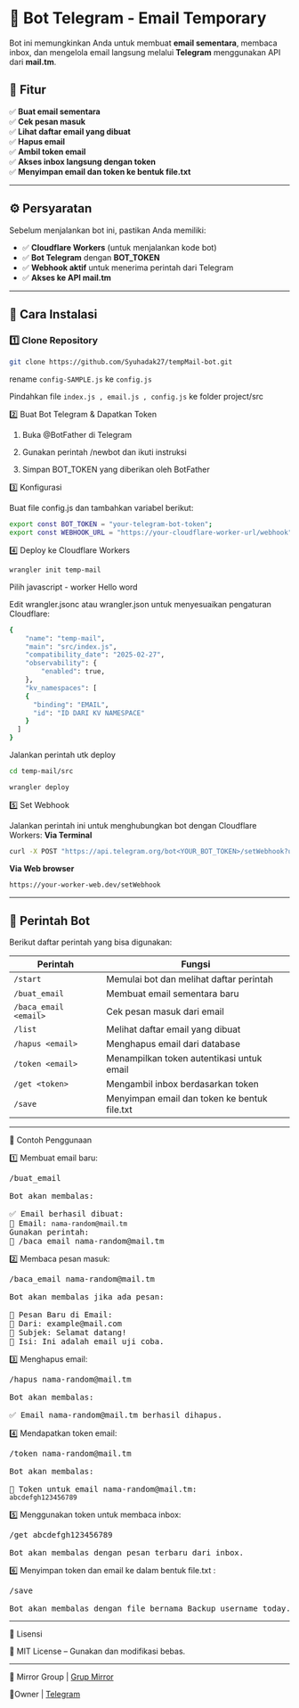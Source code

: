 
# 🚀 Bot Telegram - Email Temporary  
Bot ini memungkinkan Anda untuk membuat **email sementara**, membaca inbox, dan mengelola email langsung melalui **Telegram** menggunakan API dari **mail.tm**.  

## 📌 Fitur  
✅ **Buat email sementara**  
✅ **Cek pesan masuk**  
✅ **Lihat daftar email yang dibuat**  
✅ **Hapus email**  
✅ **Ambil token email**  
✅ **Akses inbox langsung dengan token**  
✅  **Menyimpan email dan token ke bentuk file.txt**



---

## ⚙️ Persyaratan  
Sebelum menjalankan bot ini, pastikan Anda memiliki:  

- ✅ **Cloudflare Workers** (untuk menjalankan kode bot)  
- ✅ **Bot Telegram** dengan **BOT_TOKEN**  
- ✅ **Webhook aktif** untuk menerima perintah dari Telegram  
- ✅ **Akses ke API mail.tm**  

---

## 🚀 Cara Instalasi  

### 1️⃣ **Clone Repository**  
```sh
git clone https://github.com/Syuhadak27/tempMail-bot.git
```
rename <code>config-SAMPLE.js</code> ke <code>config.js</code>

Pindahkan file <code>index.js , email.js , config.js</code> ke folder project/src

2️⃣ Buat Bot Telegram & Dapatkan Token

1. Buka @BotFather di Telegram


2. Gunakan perintah /newbot dan ikuti instruksi


3. Simpan BOT_TOKEN yang diberikan oleh BotFather



3️⃣ Konfigurasi

Buat file config.js dan tambahkan variabel berikut:

```sh
export const BOT_TOKEN = "your-telegram-bot-token";
export const WEBHOOK_URL = "https://your-cloudflare-worker-url/webhook";
```

4️⃣ Deploy ke Cloudflare Workers

```sh
wrangler init temp-mail
```
Pilih javascript - worker Hello word

Edit wrangler.jsonc atau wrangler.json untuk menyesuaikan pengaturan Cloudflare:

```sh
{
	"name": "temp-mail",
	"main": "src/index.js",
	"compatibility_date": "2025-02-27",
	"observability": {
		"enabled": true,
	},
	"kv_namespaces": [
    {
      "binding": "EMAIL",
      "id": "ID DARI KV NAMESPACE"
    }
  ]
}

```
Jalankan perintah utk deploy

```sh
cd temp-mail/src
```

```sh
wrangler deploy
```

5️⃣ Set Webhook

Jalankan perintah ini untuk menghubungkan bot dengan Cloudflare Workers:
**Via Terminal**
```sh
curl -X POST "https://api.telegram.org/bot<YOUR_BOT_TOKEN>/setWebhook?url=<YOUR_WORKER_URL>/webhook"
```
**Via Web browser**
```sh
https://your-worker-web.dev/setWebhook
```
---

## 📜 Perintah Bot  

Berikut daftar perintah yang bisa digunakan:  

| Perintah          | Fungsi                                         |
|------------------|----------------------------------------------|
| `/start`        | Memulai bot dan melihat daftar perintah       |
| `/buat_email`   | Membuat email sementara baru                 |
| `/baca_email <email>` | Cek pesan masuk dari email            |
| `/list`         | Melihat daftar email yang dibuat             |
| `/hapus <email>` | Menghapus email dari database               |
| `/token <email>` | Menampilkan token autentikasi untuk email   |
| `/get <token>`  | Mengambil inbox berdasarkan token            |
| `/save`         | Menyimpan email dan token ke bentuk file.txt      |


---

🎯 Contoh Penggunaan

1️⃣ Membuat email baru:

<pre>/buat_email

Bot akan membalas:

✅ Email berhasil dibuat:  
📧 Email: <code>nama-random@mail.tm</code>  
Gunakan perintah:  
📩 /baca_email nama-random@mail.tm</pre>

2️⃣ Membaca pesan masuk:

<pre>/baca_email nama-random@mail.tm

Bot akan membalas jika ada pesan:

📩 Pesan Baru di Email:  
📝 Dari: example@mail.com  
📌 Subjek: Selamat datang!  
📜 Isi: Ini adalah email uji coba.</pre>

3️⃣ Menghapus email:

<pre>/hapus nama-random@mail.tm

Bot akan membalas:

✅ Email nama-random@mail.tm berhasil dihapus.</pre>

4️⃣ Mendapatkan token email:

<pre>/token nama-random@mail.tm

Bot akan membalas:

🔑 Token untuk email nama-random@mail.tm:  
<code>abcdefgh123456789</code></pre>

5️⃣ Menggunakan token untuk membaca inbox:

<pre>/get abcdefgh123456789

Bot akan membalas dengan pesan terbaru dari inbox.</pre>

6️⃣ Menyimpan token dan email ke dalam bentuk file.txt :

<pre>/save

Bot akan membalas dengan file bernama Backup_username_today.txt</pre>


---

🎯 Lisensi

📝 MIT License – Gunakan dan modifikasi bebas.

---
👥 Mirror Group   |
[Grup Mirror](https://t.me/syd_download)

👤Owner    |
[Telegram](https://t.me/hidestream_bot)



